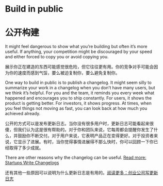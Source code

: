 # Build in public

# 公开构建

It might feel dangerous to show what you’re building but often it’s more useful. If anything, your competition might be discouraged by your speed and either forced to copy you or avoid copying you.

展示你正在建造的东西可能感觉很危险，但它往往更有用。你的竞争对手可能会因为你的速度而感到气馁，要么被迫复制你，要么避免复制你。

One way to build in public is to publish a changelog. It might seem silly to summarize your work in a changelog when you don’t have many users, but we think it’s helpful. For you and the team, it reminds you every week what happened and encourages you to ship constantly. For users, it shows the product is getting better. For investors, it shows progress. At times, when you feel things not moving as fast, you can look back at how much you achieved already.

公开的方式可以是发布更新日志。当你没有很多用户时，更新日志可能看起来很傻，但我们认为这是很有帮助的。对于你和团队来说，它每周都会提醒你发生了什么，并鼓励你不断交付。对于用户来说，它表明产品正在变得更好。对于投资者来说，它显示了进展。有时，当你觉得事情进展得不那么快时，你可以回顾一下你已经取得了多少成就。

There are other reasons why the changelog can be useful. [Read more: Startups Write Changelogs](https://medium.com/linear-app/startups-write-changelogs-c6a1d2ff4820)

还有其他一些原因可以说明为什么更新日志是有用的。[阅读更多：创业公司写更新日志](https://medium.com/linear-app/startups-write-changelogs-c6a1d2ff4820)
